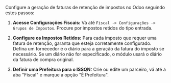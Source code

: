 Configure a geração de faturas de retenção de impostos no Odoo seguindo estes passos:

1. **Acesse Configurações Fiscais:** Vá até `Fiscal -> Configurações -> Grupos de Impostos`. Procure por impostos retidos do tipo entrada.

2. **Configure os Impostos Retidos:** Para cada imposto que requer uma fatura de retenção, garanta que esteja corretamente configurado. Defina um fornecedor e o diário para a geração da fatura do imposto se necessário. Se um diário não for especificado, o módulo usará o diário da fatura de compra original.

3. **Definir uma Prefeitura para o ISSQN:** Crie ou edite um parceiro, vá até a aba "Fiscal" e marque a opção "É Prefeitura".
